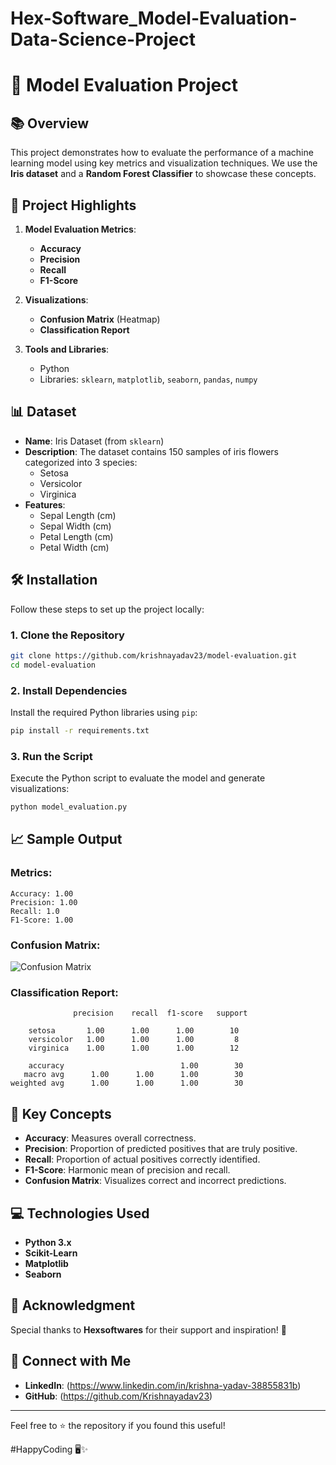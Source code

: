 # Hex-Software_Model-Evaluation-Data-Science-Project
# 🚀 Model Evaluation Project

## 📚 Overview

This project demonstrates how to evaluate the performance of a machine learning model using key metrics and visualization techniques. We use the **Iris dataset** and a **Random Forest Classifier** to showcase these concepts.

## 📝 Project Highlights

1. **Model Evaluation Metrics**:
    - **Accuracy**
    - **Precision**
    - **Recall**
    - **F1-Score**

2. **Visualizations**:
    - **Confusion Matrix** (Heatmap)
    - **Classification Report**

3. **Tools and Libraries**:
    - Python
    - Libraries: `sklearn`, `matplotlib`, `seaborn`, `pandas`, `numpy`

## 📊 Dataset

- **Name**: Iris Dataset (from `sklearn`)
- **Description**: The dataset contains 150 samples of iris flowers categorized into 3 species:
  - Setosa
  - Versicolor
  - Virginica
- **Features**:
  - Sepal Length (cm)
  - Sepal Width (cm)
  - Petal Length (cm)
  - Petal Width (cm)

## 🛠️ Installation

Follow these steps to set up the project locally:

### 1. Clone the Repository

```bash
git clone https://github.com/krishnayadav23/model-evaluation.git
cd model-evaluation
```

### 2. Install Dependencies

Install the required Python libraries using `pip`:

```bash
pip install -r requirements.txt
```

### 3. Run the Script

Execute the Python script to evaluate the model and generate visualizations:

```bash
python model_evaluation.py
```

## 📈 Sample Output

### Metrics:

```
Accuracy: 1.00
Precision: 1.00
Recall: 1.0
F1-Score: 1.00
```

### Confusion Matrix:

![Confusion Matrix](images/confusion_matrix.png)

### Classification Report:

```
              precision    recall  f1-score   support

    setosa       1.00      1.00      1.00        10
    versicolor   1.00      1.00      1.00         8
    virginica    1.00      1.00      1.00        12

    accuracy                          1.00        30
   macro avg      1.00      1.00      1.00        30
weighted avg      1.00      1.00      1.00        30
```

## 🧠 Key Concepts

- **Accuracy**: Measures overall correctness.
- **Precision**: Proportion of predicted positives that are truly positive.
- **Recall**: Proportion of actual positives correctly identified.
- **F1-Score**: Harmonic mean of precision and recall.
- **Confusion Matrix**: Visualizes correct and incorrect predictions.

## 💻 Technologies Used

- **Python 3.x**
- **Scikit-Learn**
- **Matplotlib**
- **Seaborn**

## 🤝 Acknowledgment

Special thanks to **Hexsoftwares** for their support and inspiration! 🙌

## 🔗 Connect with Me

- **LinkedIn**: (https://www.linkedin.com/in/krishna-yadav-38855831b)
- **GitHub**: (https://github.com/Krishnayadav23)

---

Feel free to ⭐ the repository if you found this useful!

#HappyCoding 🖥️✨
